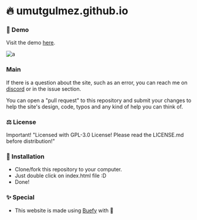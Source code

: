 # 🔥 umutgulmez.github.io

### 🔧 Demo

Visit the demo [here](https://umutgulmez.github.io).

![a](https://user-images.githubusercontent.com/33429919/103085075-a9045380-45f1-11eb-9d94-3f0f1e572738.PNG)

### Main 
 If there is a question about the site, such as an error, you can reach me on [discord](https://discord.com/users/274615370214670336) or in the issue section.
 
 You can open a "pull request" to this repository and submit your changes to help the site's design, code, typos and any kind of help you can think of.
 
### ⚖️ License

Important! "Licensed with GPL-3.0 License! Please read the LICENSE.md before distribution!"

### 📩 Installation

* Clone/fork this repository to your computer.
* Just double click on index.html file :D 
* Done!

### ✨ Special 

* This website is made using [Buefy](https://buefy.org/) with 💙
